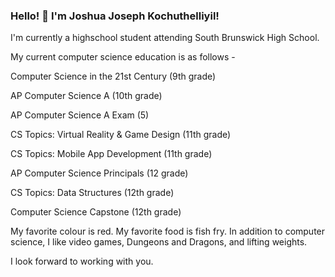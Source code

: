 ### Hello! 👋 I'm Joshua Joseph Kochuthelliyil!
I'm currently a highschool student attending South Brunswick High School.

My current computer science education is as follows -

Computer Science in the 21st Century (9th grade)

AP Computer Science A (10th grade)

AP Computer Science A Exam (5)

CS Topics: Virtual Reality & Game Design (11th grade)

CS Topics: Mobile App Development (11th grade)

AP Computer Science Principals (12 grade)

CS Topics: Data Structures (12th grade)

Computer Science Capstone (12th grade)

My favorite colour is red. My favorite food is fish fry.
In addition to computer science, I like video games, Dungeons and Dragons, and lifting weights.

I look forward to working with you.



<!--
**JoshuaJosephKochuthelliyil/JoshuaJosephKochuthelliyil** is a ✨ _special_ ✨ repository because its `README.md` (this file) appears on your GitHub profile.

Here are some ideas to get you started:

- 🔭 I’m currently working on ...
- 🌱 I’m currently learning ...
- 👯 I’m looking to collaborate on ...
- 🤔 I’m looking for help with ...
- 💬 Ask me about ...
- 📫 How to reach me: ...
- 😄 Pronouns: ...
- ⚡ Fun fact: ...
-->
